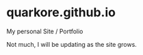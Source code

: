 quarkore.github.io
==================

My personal Site / Portfolio

Not much, I will be updating as the site grows.
